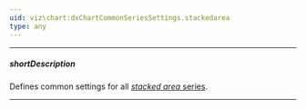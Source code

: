 ```yaml
---
uid: viz\chart:dxChartCommonSeriesSettings.stackedarea
type: any
---
```

---
##### shortDescription
Defines common settings for all [*stacked area* series](/api-reference/10%20UI%20Components/dxChart/5%20Series%20Types/StackedAreaSeries '/Documentation/ApiReference/UI_Components/dxChart/Series_Types/StackedAreaSeries/').

---
